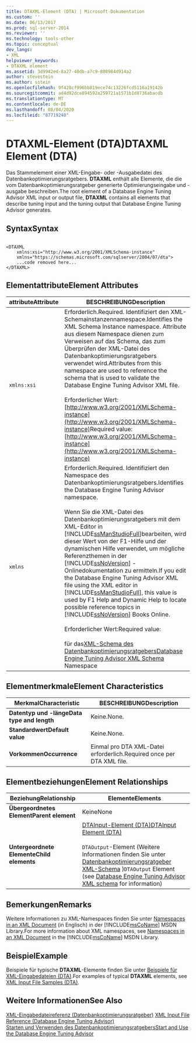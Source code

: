 ```yaml
---
title: DTAXML-Element (DTA) | Microsoft-Dokumentation
ms.custom: ''
ms.date: 06/13/2017
ms.prod: sql-server-2014
ms.reviewer: ''
ms.technology: tools-other
ms.topic: conceptual
dev_langs:
- XML
helpviewer_keywords:
- DTAXML element
ms.assetid: 3d9942ed-8a27-40db-a7c9-808984d914a2
author: stevestein
ms.author: sstein
ms.openlocfilehash: 9f428cf996bb819ece74c13226fcd5116a19142b
ms.sourcegitcommit: ad4d92dce894592a259721a1571b1d8736abacdb
ms.translationtype: MT
ms.contentlocale: de-DE
ms.lasthandoff: 08/04/2020
ms.locfileid: "87719240"
---
```

# <a name="dtaxml-element-dta"></a><span data-ttu-id="45888-102">DTAXML-Element (DTA)</span><span class="sxs-lookup"><span data-stu-id="45888-102">DTAXML Element (DTA)</span></span>
  <span data-ttu-id="45888-103">Das Stammelement einer XML-Eingabe- oder -Ausgabedatei des Datenbankoptimierungsratgebers. **DTAXML** enthält alle Elemente, die die vom Datenbankoptimierungsratgeber generierte Optimierungseingabe und -ausgabe beschreiben.</span><span class="sxs-lookup"><span data-stu-id="45888-103">The root element of a Database Engine Tuning Advisor XML input or output file, **DTAXML** contains all elements that describe tuning input and the tuning output that Database Engine Tuning Advisor generates.</span></span>  
  
## <a name="syntax"></a><span data-ttu-id="45888-104">Syntax</span><span class="sxs-lookup"><span data-stu-id="45888-104">Syntax</span></span>  
  
```  
  
<DTAXML   
    xmlns:xsi="http://www.w3.org/2001/XMLSchema-instance"   
    xmlns="https://schemas.microsoft.com/sqlserver/2004/07/dta">  
    ...code removed here...  
</DTAXML>  
```  
  
## <a name="element-attributes"></a><span data-ttu-id="45888-105">Elementattribute</span><span class="sxs-lookup"><span data-stu-id="45888-105">Element Attributes</span></span>  
  
|<span data-ttu-id="45888-106">attribute</span><span class="sxs-lookup"><span data-stu-id="45888-106">Attribute</span></span>|<span data-ttu-id="45888-107">BESCHREIBUNG</span><span class="sxs-lookup"><span data-stu-id="45888-107">Description</span></span>|  
|---------------|-----------------|  
|`xmlns:xsi`|<span data-ttu-id="45888-108">Erforderlich.</span><span class="sxs-lookup"><span data-stu-id="45888-108">Required.</span></span> <span data-ttu-id="45888-109">Identifiziert den XML-Schemainstanzennamespace.</span><span class="sxs-lookup"><span data-stu-id="45888-109">Identifies the XML Schema Instance namespace.</span></span> <span data-ttu-id="45888-110">Attribute aus diesem Namespace dienen zum Verweisen auf das Schema, das zum Überprüfen der XML-Datei des Datenbankoptimierungsratgebers verwendet wird.</span><span class="sxs-lookup"><span data-stu-id="45888-110">Attributes from this namespace are used to reference the schema that is used to validate the Database Engine Tuning Advisor XML file.</span></span><br /><br /> <span data-ttu-id="45888-111">Erforderlicher Wert: [http://www.w3.org/2001/XMLSchema-instance](http://www.w3.org/2001/XMLSchema-instance)</span><span class="sxs-lookup"><span data-stu-id="45888-111">Required value: [http://www.w3.org/2001/XMLSchema-instance](http://www.w3.org/2001/XMLSchema-instance)</span></span>|  
|`xmlns`|<span data-ttu-id="45888-112">Erforderlich.</span><span class="sxs-lookup"><span data-stu-id="45888-112">Required.</span></span> <span data-ttu-id="45888-113">Identifiziert den Namespace des Datenbankoptimierungsratgebers.</span><span class="sxs-lookup"><span data-stu-id="45888-113">Identifies the Database Engine Tuning Advisor namespace.</span></span><br /><br /> <span data-ttu-id="45888-114">Wenn Sie die XML-Datei des Datenbankoptimierungsratgebers mit dem XML-Editor in [!INCLUDE[ssManStudioFull](../../includes/ssmanstudiofull-md.md)]bearbeiten, wird dieser Wert von der F1-Hilfe und der dynamischen Hilfe verwendet, um mögliche Referenzthemen in der [!INCLUDE[ssNoVersion](../../includes/ssnoversion-md.md)] -Onlinedokumentation zu ermitteln.</span><span class="sxs-lookup"><span data-stu-id="45888-114">If you edit the Database Engine Tuning Advisor XML file using the XML editor in [!INCLUDE[ssManStudioFull](../../includes/ssmanstudiofull-md.md)], this value is used by F1 Help and Dynamic Help to locate possible reference topics in [!INCLUDE[ssNoVersion](../../includes/ssnoversion-md.md)] Books Online.</span></span><br /><br /> <span data-ttu-id="45888-115">Erforderlicher Wert:</span><span class="sxs-lookup"><span data-stu-id="45888-115">Required value:</span></span><br /><br /> <span data-ttu-id="45888-116">für das[XML-Schema des Datenbankoptimierungsratgebers](https://go.microsoft.com/fwlink/?LinkId=43100)</span><span class="sxs-lookup"><span data-stu-id="45888-116">[Database Engine Tuning Advisor XML Schema](https://go.microsoft.com/fwlink/?LinkId=43100) Namespace</span></span>|  
  
## <a name="element-characteristics"></a><span data-ttu-id="45888-117">Elementmerkmale</span><span class="sxs-lookup"><span data-stu-id="45888-117">Element Characteristics</span></span>  
  
|<span data-ttu-id="45888-118">Merkmal</span><span class="sxs-lookup"><span data-stu-id="45888-118">Characteristic</span></span>|<span data-ttu-id="45888-119">BESCHREIBUNG</span><span class="sxs-lookup"><span data-stu-id="45888-119">Description</span></span>|  
|--------------------|-----------------|  
|<span data-ttu-id="45888-120">**Datentyp und -länge**</span><span class="sxs-lookup"><span data-stu-id="45888-120">**Data type and length**</span></span>|<span data-ttu-id="45888-121">Keine.</span><span class="sxs-lookup"><span data-stu-id="45888-121">None.</span></span>|  
|<span data-ttu-id="45888-122">**Standardwert**</span><span class="sxs-lookup"><span data-stu-id="45888-122">**Default value**</span></span>|<span data-ttu-id="45888-123">Keine.</span><span class="sxs-lookup"><span data-stu-id="45888-123">None.</span></span>|  
|<span data-ttu-id="45888-124">**Vorkommen**</span><span class="sxs-lookup"><span data-stu-id="45888-124">**Occurrence**</span></span>|<span data-ttu-id="45888-125">Einmal pro DTA XML-Datei erforderlich.</span><span class="sxs-lookup"><span data-stu-id="45888-125">Required once per DTA XML file.</span></span>|  
  
## <a name="element-relationships"></a><span data-ttu-id="45888-126">Elementbeziehungen</span><span class="sxs-lookup"><span data-stu-id="45888-126">Element Relationships</span></span>  
  
|<span data-ttu-id="45888-127">Beziehung</span><span class="sxs-lookup"><span data-stu-id="45888-127">Relationship</span></span>|<span data-ttu-id="45888-128">Elemente</span><span class="sxs-lookup"><span data-stu-id="45888-128">Elements</span></span>|  
|------------------|--------------|  
|<span data-ttu-id="45888-129">**Übergeordnetes Element**</span><span class="sxs-lookup"><span data-stu-id="45888-129">**Parent element**</span></span>|<span data-ttu-id="45888-130">Keine</span><span class="sxs-lookup"><span data-stu-id="45888-130">None</span></span>|  
|<span data-ttu-id="45888-131">**Untergeordnete Elemente**</span><span class="sxs-lookup"><span data-stu-id="45888-131">**Child elements**</span></span>|[<span data-ttu-id="45888-132">DTAInput-Element &#40;DTA&#41;</span><span class="sxs-lookup"><span data-stu-id="45888-132">DTAInput Element &#40;DTA&#41;</span></span>](dtainput-element-dta.md)<br /><br /> <span data-ttu-id="45888-133">`DTAOutput`-Element (Weitere Informationen finden Sie unter [Datenbankoptimierungsratgeber XML-Schema](https://schemas.microsoft.com/sqlserver/) )</span><span class="sxs-lookup"><span data-stu-id="45888-133">`DTAOutput` Element (see [Database Engine Tuning Advisor XML schema](https://schemas.microsoft.com/sqlserver/) for information)</span></span>|  
  
## <a name="remarks"></a><span data-ttu-id="45888-134">Bemerkungen</span><span class="sxs-lookup"><span data-stu-id="45888-134">Remarks</span></span>  
 <span data-ttu-id="45888-135">Weitere Informationen zu XML-Namespaces finden Sie unter [Namespaces in an XML Document](https://go.microsoft.com/fwlink/?LinkId=7341) (in Englisch) in der [!INCLUDE[msCoName](../../includes/msconame-md.md)] MSDN Library.</span><span class="sxs-lookup"><span data-stu-id="45888-135">For more information about XML namespaces, see [Namespaces in an XML Document](https://go.microsoft.com/fwlink/?LinkId=7341) in the [!INCLUDE[msCoName](../../includes/msconame-md.md)] MSDN Library.</span></span>  
  
## <a name="example"></a><span data-ttu-id="45888-136">Beispiel</span><span class="sxs-lookup"><span data-stu-id="45888-136">Example</span></span>  
 <span data-ttu-id="45888-137">Beispiele für typische **DTAXML**-Elemente finden Sie unter [Beispiele für XML-Eingabedateien &#40;DTA&#41;](xml-input-file-samples-dta.md).</span><span class="sxs-lookup"><span data-stu-id="45888-137">For examples of typical **DTAXML** elements, see [XML Input File Samples &#40;DTA&#41;](xml-input-file-samples-dta.md).</span></span>  
  
## <a name="see-also"></a><span data-ttu-id="45888-138">Weitere Informationen</span><span class="sxs-lookup"><span data-stu-id="45888-138">See Also</span></span>  
 <span data-ttu-id="45888-139">[XML-Eingabedateireferenz &#40;Datenbankoptimierungsratgeber&#41;](xml-input-file-reference-database-engine-tuning-advisor.md) </span><span class="sxs-lookup"><span data-stu-id="45888-139">[XML Input File Reference &#40;Database Engine Tuning Advisor&#41;](xml-input-file-reference-database-engine-tuning-advisor.md) </span></span>  
 [<span data-ttu-id="45888-140">Starten und Verwenden des Datenbankoptimierungsratgebers</span><span class="sxs-lookup"><span data-stu-id="45888-140">Start and Use the Database Engine Tuning Advisor</span></span>](../../relational-databases/performance/start-and-use-the-database-engine-tuning-advisor.md)  
  
  

